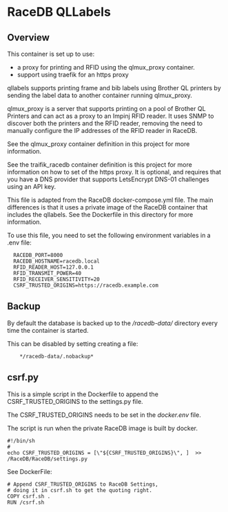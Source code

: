 # RaceDB QLLabels

## Overview
This container is set up to use:
  - a proxy for printing and RFID using the qlmux\_proxy container. 
  - support using traefik for an https proxy 

qllabels supports printing frame and bib labels using Brother QL printers 
by sending the label data to another container running qlmux\_proxy. 

qlmux\_proxy is a server that supports printing on a pool of Brother QL Printers and
can act as a proxy to an Impinj RFID reader. It uses SNMP to discover both the printers
and the RFID reader, removing the need to manually configure the IP addresses of the
RFID reader in RaceDB.

See the qlmux\_proxy container definition in this project for more information.

See the traifik\_racedb container definition is this project for more information on
how to set of the https proxy. It is optional, and requires that you have a DNS
provider that supports LetsEncrypt DNS-01 challenges using an API key.

This file is adapted from the RaceDB docker-compose.yml file. The main differences is
that it uses a private image of the RaceDB container that includes the qllabels. See
the Dockerfile in this directory for more information.

To use this file, you need to set the following environment variables in a .env file:
```
  RACEDB_PORT=8000
  RACEDB_HOSTNAME=racedb.local
  RFID_READER_HOST=127.0.0.1
  RFID_TRANSMIT_POWER=40
  RFID_RECEIVER_SENSITIVITY=20
  CSRF_TRUSTED_ORIGINS=https://racedb.example.com
```


## Backup
By default the database is backed up to the */racedb-data/* directory every time the container is started.

This can be disabled by setting creating a file:
```
    */racedb-data/.nobackup*
```

## csrf.py

This is a simple script in the Dockerfile to append the CSRF_TRUSTED_ORIGINS to the settings.py file.

The CSRF_TRUSTED_ORIGINS needs to be set in the *docker.env* file.

The script is run when the private RaceDB image is built by docker.

```
#!/bin/sh
#
echo CSRF_TRUSTED_ORIGINS = [\"${CSRF_TRUSTED_ORIGINS}\", ]  >> /RaceDB/RaceDB/settings.py
```

See DockerFile:
```
# Append CSRF_TRUSTED_ORIGINS to RaceDB	Settings, 
# doing it in csrf.sh to get the quoting right.
COPY csrf.sh .
RUN /csrf.sh
```


